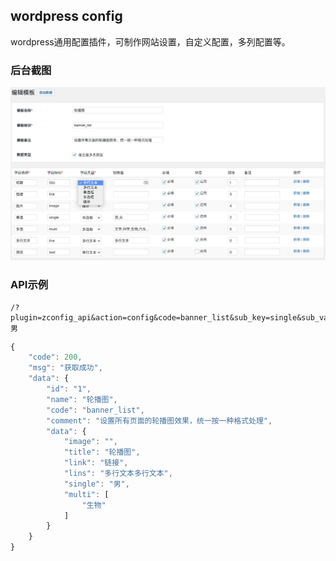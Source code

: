 wordpress config
----

wordpress通用配置插件，可制作网站设置，自定义配置，多列配置等。

### 后台截图

![demo](https://raw.githubusercontent.com/zhenyangze/zconfig/main/static/demo.png)



### API示例

```shell
/?plugin=zconfig_api&action=config&code=banner_list&sub_key=single&sub_value=男
```

```javascript
{
	"code": 200,
	"msg": "获取成功",
	"data": {
		"id": "1",
		"name": "轮播图",
		"code": "banner_list",
		"comment": "设置所有页面的轮播图效果，统一按一种格式处理",
		"data": {
			"image": "",
			"title": "轮播图",
			"link": "链接",
			"lins": "多行文本多行文本",
			"single": "男",
			"multi": [
				"生物"
			]
		}
	}
}
```




